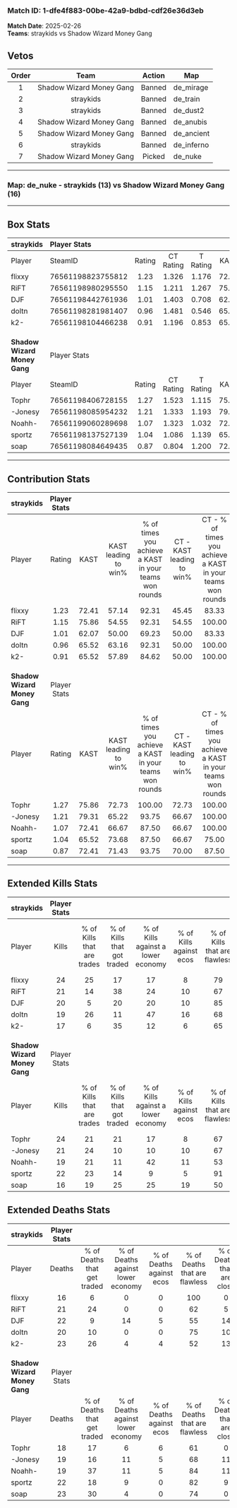 ### Match ID: 1-dfe4f883-00be-42a9-bdbd-cdf26e36d3eb  
**Match Date**: 2025-02-26  
**Teams**: straykids vs Shadow Wizard Money Gang  

## Vetos  

| Order | Team | Action | Map |
| :---: | :--: | :----: | --- |
| 1 | Shadow Wizard Money Gang | Banned | de_mirage |
| 2 | straykids | Banned | de_train |
| 3 | straykids | Banned | de_dust2 |
| 4 | Shadow Wizard Money Gang | Banned | de_anubis |
| 5 | Shadow Wizard Money Gang | Banned | de_ancient |
| 6 | straykids | Banned | de_inferno |
| 7 | Shadow Wizard Money Gang | Picked | de_nuke |

---  

### **Map**: de_nuke - straykids (13) vs Shadow Wizard Money Gang (16)  
---  

## Box Stats  

| **straykids**                | Player Stats      |        |           |          |       |      |       |         |        |      |     |
| :- | :- | :-: | :-: | :-: | :-: | :-: | :-: | :-: | :-: | :-: | :-: |
| Player                       | SteamID           | Rating | CT Rating | T Rating | KAST  | ADR  | Kills | Assists | Deaths | K/D  | HS% |
| flixxy                       | 76561198823755812 |  1.23  |   1.326   |  1.176   | 72.41 | 66.2 |  24   |    2    |   16   | 1.50 | 33  |
| RiFT                         | 76561198980295550 |  1.15  |   1.211   |  1.267   | 75.86 | 83.3 |  21   |    7    |   21   | 1.00 | 66  |
| DJF                          | 76561198442761936 |  1.01  |   1.403   |  0.708   | 62.07 | 81.6 |  20   |   11    |   22   | 0.91 | 60  |
| doltn                        | 76561198281981407 |  0.96  |   1.481   |  0.546   | 65.52 | 62.4 |  19   |    6    |   20   | 0.95 | 42  |
| k2-                          | 76561198104466238 |  0.91  |   1.196   |  0.853   | 65.52 | 76.1 |  17   |   11    |   23   | 0.74 | 35  |
|                              |                   |        |           |          |       |      |       |         |        |      |     |
|                              |                   |        |           |          |       |      |       |         |        |      |     |
|                              |                   |        |           |          |       |      |       |         |        |      |     |
| **Shadow Wizard Money Gang** | Player Stats      |        |           |          |       |      |       |         |        |      |     |
| Player                       | SteamID           | Rating | CT Rating | T Rating | KAST  | ADR  | Kills | Assists | Deaths | K/D  | HS% |
| Tophr                        | 76561198406728155 |  1.27  |   1.523   |  1.115   | 75.86 | 81.5 |  24   |    3    |   18   | 1.33 | 37  |
| -Jonesy                      | 76561198085954232 |  1.21  |   1.333   |  1.193   | 79.31 | 85.2 |  21   |    6    |   19   | 1.11 | 52  |
| Noahh-                       | 76561199060289698 |  1.07  |   1.323   |  1.032   | 72.41 | 74.5 |  19   |    6    |   19   | 1.00 | 47  |
| sportz                       | 76561198137527139 |  1.04  |   1.086   |  1.139   | 65.52 | 75.5 |  22   |    1    |   22   | 1.00 | 36  |
| soap                         | 76561198084649435 |  0.87  |   0.804   |  1.200   | 72.41 | 62.6 |  16   |    6    |   23   | 0.70 | 50  |
---  

## Contribution Stats  

| **straykids**                | Player Stats |       |                      |                                                        |                           |                                                             |                          |                                                            |
| :- | :-: | :-: | :-: | :-: | :-: | :-: | :-: | :-: |
| Player                       |    Rating    | KAST  | KAST leading to win% | % of times you achieve a KAST in your teams won rounds | CT - KAST leading to win% | CT - % of times you achieve a KAST in your teams won rounds | T - KAST leading to win% | T - % of times you achieve a KAST in your teams won rounds |
| flixxy                       |     1.23     | 72.41 |        57.14         |                         92.31                          |           45.45           |                            83.33                            |          70.00           |                           100.00                           |
| RiFT                         |     1.15     | 75.86 |        54.55         |                         92.31                          |           54.55           |                           100.00                            |          54.55           |                           85.71                            |
| DJF                          |     1.01     | 62.07 |        50.00         |                         69.23                          |           50.00           |                            83.33                            |          50.00           |                           57.14                            |
| doltn                        |     0.96     | 65.52 |        63.16         |                         92.31                          |           50.00           |                           100.00                            |          85.71           |                           85.71                            |
| k2-                          |     0.91     | 65.52 |        57.89         |                         84.62                          |           50.00           |                           100.00                            |          71.43           |                           71.43                            |
|                              |              |       |                      |                                                        |                           |                                                             |                          |                                                            |
|                              |              |       |                      |                                                        |                           |                                                             |                          |                                                            |
|                              |              |       |                      |                                                        |                           |                                                             |                          |                                                            |
| **Shadow Wizard Money Gang** | Player Stats |       |                      |                                                        |                           |                                                             |                          |                                                            |
| Player                       |    Rating    | KAST  | KAST leading to win% | % of times you achieve a KAST in your teams won rounds | CT - KAST leading to win% | CT - % of times you achieve a KAST in your teams won rounds | T - KAST leading to win% | T - % of times you achieve a KAST in your teams won rounds |
| Tophr                        |     1.27     | 75.86 |        72.73         |                         100.00                         |           72.73           |                           100.00                            |          72.73           |                           100.00                           |
| -Jonesy                      |     1.21     | 79.31 |        65.22         |                         93.75                          |           66.67           |                           100.00                            |          63.64           |                           87.50                            |
| Noahh-                       |     1.07     | 72.41 |        66.67         |                         87.50                          |           66.67           |                           100.00                            |          66.67           |                           75.00                            |
| sportz                       |     1.04     | 65.52 |        73.68         |                         87.50                          |           66.67           |                            75.00                            |          80.00           |                           100.00                           |
| soap                         |     0.87     | 72.41 |        71.43         |                         93.75                          |           70.00           |                            87.50                            |          72.73           |                           100.00                           |
---  

## Extended Kills Stats  

| **straykids**                | Player Stats |                            |                            |                                    |                         |                              |                                 |                                       |                    |           |
| :- | :-: | :-: | :-: | :-: | :-: | :-: | :-: | :-: | :-: | :-: |
| Player                       |    Kills     | % of Kills that are trades | % of Kills that got traded | % of Kills against a lower economy | % of Kills against ecos | % of Kills that are flawless | % of Kills that are close duels | % of Kills that are assisted by flash | Pistol Round Kills | AWP Kills |
| flixxy                       |      24      |             25             |             17             |                 17                 |            8            |              79              |                4                |                   0                   |         4          |    11     |
| RiFT                         |      21      |             14             |             38             |                 24                 |           10            |              67              |                5                |                   5                   |         2          |     0     |
| DJF                          |      20      |             5              |             20             |                 20                 |           10            |              85              |                5                |                   0                   |         0          |     1     |
| doltn                        |      19      |             26             |             11             |                 47                 |           16            |              68              |                5                |                   0                   |         2          |     0     |
| k2-                          |      17      |             6              |             35             |                 12                 |            6            |              65              |               12                |                   0                   |         2          |     0     |
|                              |              |                            |                            |                                    |                         |                              |                                 |                                       |                    |           |
|                              |              |                            |                            |                                    |                         |                              |                                 |                                       |                    |           |
|                              |              |                            |                            |                                    |                         |                              |                                 |                                       |                    |           |
| **Shadow Wizard Money Gang** | Player Stats |                            |                            |                                    |                         |                              |                                 |                                       |                    |           |
| Player                       |    Kills     | % of Kills that are trades | % of Kills that got traded | % of Kills against a lower economy | % of Kills against ecos | % of Kills that are flawless | % of Kills that are close duels | % of Kills that are assisted by flash | Pistol Round Kills | AWP Kills |
| Tophr                        |      24      |             21             |             21             |                 17                 |            8            |              67              |                8                |                   4                   |         0          |     0     |
| -Jonesy                      |      21      |             24             |             10             |                 10                 |           10            |              67              |               10                |                   5                   |         2          |     0     |
| Noahh-                       |      19      |             21             |             11             |                 42                 |           11            |              53              |               11                |                   0                   |         1          |     0     |
| sportz                       |      22      |             23             |             14             |                 9                  |            5            |              91              |                5                |                   5                   |         3          |    14     |
| soap                         |      16      |             19             |             25             |                 25                 |           19            |              50              |               13                |                   0                   |         0          |     0     |
## Extended Deaths Stats  

| **straykids**                | Player Stats |                             |                                   |                          |                               |                            |                           |               |
| :- | :-: | :-: | :-: | :-: | :-: | :-: | :-: | :-: |
| Player                       |    Deaths    | % of Deaths that get traded | % of Deaths against lower economy | % of Deaths against ecos | % of Deaths that are flawless | % of Deaths that are close | % of Deaths while blinded | Deaths to AWP |
| flixxy                       |      16      |              6              |                 0                 |            0             |              100              |             0              |             0             |       2       |
| RiFT                         |      21      |             24              |                 0                 |            0             |              62               |             5              |             0             |       3       |
| DJF                          |      22      |              9              |                14                 |            5             |              55               |             14             |             0             |       4       |
| doltn                        |      20      |             10              |                 0                 |            0             |              75               |             10             |             5             |       2       |
| k2-                          |      23      |             26              |                 4                 |            4             |              52               |             13             |             9             |       3       |
|                              |              |                             |                                   |                          |                               |                            |                           |               |
|                              |              |                             |                                   |                          |                               |                            |                           |               |
|                              |              |                             |                                   |                          |                               |                            |                           |               |
| **Shadow Wizard Money Gang** | Player Stats |                             |                                   |                          |                               |                            |                           |               |
| Player                       |    Deaths    | % of Deaths that get traded | % of Deaths against lower economy | % of Deaths against ecos | % of Deaths that are flawless | % of Deaths that are close | % of Deaths while blinded | Deaths to AWP |
| Tophr                        |      18      |             17              |                 6                 |            6             |              61               |             0              |             0             |       3       |
| -Jonesy                      |      19      |             16              |                11                 |            5             |              68               |             11             |             5             |       2       |
| Noahh-                       |      19      |             37              |                11                 |            5             |              84               |             11             |             0             |       1       |
| sportz                       |      22      |             18              |                 9                 |            0             |              82               |             9              |             0             |       4       |
| soap                         |      23      |             30              |                 4                 |            0             |              74               |             0              |             0             |       2       |
